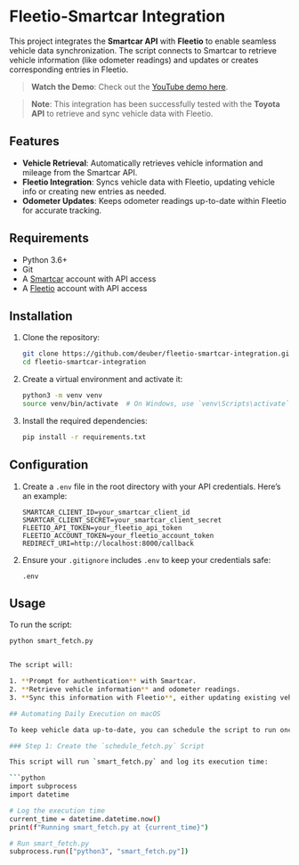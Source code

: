 # Fleetio-Smartcar Integration

This project integrates the **Smartcar API** with **Fleetio** to enable seamless vehicle data synchronization. The script connects to Smartcar to retrieve vehicle information (like odometer readings) and updates or creates corresponding entries in Fleetio.


> **Watch the Demo**: Check out the [YouTube demo here](https://youtu.be/mgxBdD8ttcE).

> **Note**: This integration has been successfully tested with the **Toyota API** to retrieve and sync vehicle data with Fleetio.


## Features

- **Vehicle Retrieval**: Automatically retrieves vehicle information and mileage from the Smartcar API.
- **Fleetio Integration**: Syncs vehicle data with Fleetio, updating vehicle info or creating new entries as needed.
- **Odometer Updates**: Keeps odometer readings up-to-date within Fleetio for accurate tracking.

## Requirements

- Python 3.6+
- Git
- A [Smartcar](https://smartcar.com/) account with API access
- A [Fleetio](https://www.fleetio.com/) account with API access

## Installation

1. Clone the repository:

    ```bash
    git clone https://github.com/deuber/fleetio-smartcar-integration.git
    cd fleetio-smartcar-integration
    ```

2. Create a virtual environment and activate it:

    ```bash
    python3 -m venv venv
    source venv/bin/activate  # On Windows, use `venv\Scripts\activate`
    ```

3. Install the required dependencies:

    ```bash
    pip install -r requirements.txt
    ```

## Configuration

1. Create a `.env` file in the root directory with your API credentials. Here’s an example:

    ```plaintext
    SMARTCAR_CLIENT_ID=your_smartcar_client_id
    SMARTCAR_CLIENT_SECRET=your_smartcar_client_secret
    FLEETIO_API_TOKEN=your_fleetio_api_token
    FLEETIO_ACCOUNT_TOKEN=your_fleetio_account_token
    REDIRECT_URI=http://localhost:8000/callback
    ```

2. Ensure your `.gitignore` includes `.env` to keep your credentials safe:

    ```plaintext
    .env
    ```

## Usage

To run the script:

```bash
python smart_fetch.py


The script will:

1. **Prompt for authentication** with Smartcar.
2. **Retrieve vehicle information** and odometer readings.
3. **Sync this information with Fleetio**, either updating existing vehicle entries or creating new ones.

## Automating Daily Execution on macOS

To keep vehicle data up-to-date, you can schedule the script to run once daily. This requires creating an additional script, `schedule_fetch.py`, and setting up a **cron job**.

### Step 1: Create the `schedule_fetch.py` Script

This script will run `smart_fetch.py` and log its execution time:

```python
import subprocess
import datetime

# Log the execution time
current_time = datetime.datetime.now()
print(f"Running smart_fetch.py at {current_time}")

# Run smart_fetch.py
subprocess.run(["python3", "smart_fetch.py"])
